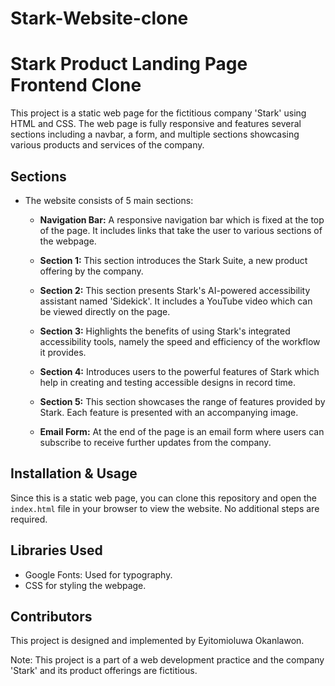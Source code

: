 # Stark-Website-clone
# Stark Product Landing Page Frontend Clone

This project is a static web page for the fictitious company 'Stark' using HTML and CSS. The web page is fully responsive and features several sections including a navbar, a form, and multiple sections showcasing various products and services of the company.

## Sections

- The website consists of 5 main sections:

  - **Navigation Bar:** A responsive navigation bar which is fixed at the top of the page. It includes links that take the user to various sections of the webpage.

  - **Section 1:** This section introduces the Stark Suite, a new product offering by the company.

  - **Section 2:** This section presents Stark's AI-powered accessibility assistant named 'Sidekick'. It includes a YouTube video which can be viewed directly on the page.

  - **Section 3:** Highlights the benefits of using Stark's integrated accessibility tools, namely the speed and efficiency of the workflow it provides.

  - **Section 4:** Introduces users to the powerful features of Stark which help in creating and testing accessible designs in record time.

  - **Section 5:** This section showcases the range of features provided by Stark. Each feature is presented with an accompanying image.

  - **Email Form:** At the end of the page is an email form where users can subscribe to receive further updates from the company.

## Installation & Usage

Since this is a static web page, you can clone this repository and open the `index.html` file in your browser to view the website. No additional steps are required.

## Libraries Used

- Google Fonts: Used for typography.
- CSS for styling the webpage.

## Contributors

This project is designed and implemented by Eyitomioluwa Okanlawon.


Note: This project is a part of a web development practice and the company 'Stark' and its product offerings are fictitious.
